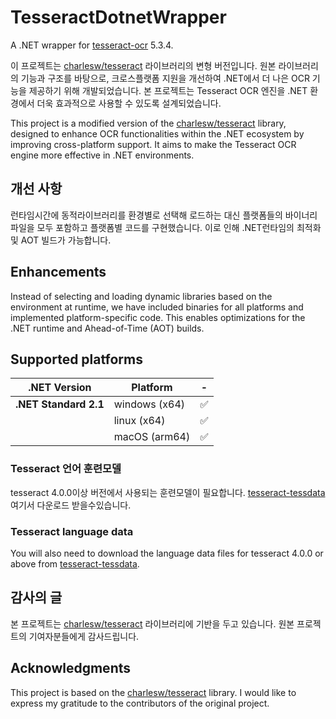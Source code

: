 # TesseractDotnetWrapper

A .NET wrapper for [tesseract-ocr] 5.3.4.

이 프로젝트는 [charlesw/tesseract](https://github.com/charlesw/tesseract) 라이브러리의 변형 버전입니다. 원본 라이브러리의 기능과 구조를 바탕으로, 크로스플랫폼 지원을 개선하여 .NET에서 더 나은 OCR 기능을 제공하기 위해 개발되었습니다.
본 프로젝트는 Tesseract OCR 엔진을 .NET 환경에서 더욱 효과적으로 사용할 수 있도록 설계되었습니다.

This project is a modified version of the [charlesw/tesseract](https://github.com/charlesw/tesseract) library, designed to enhance OCR functionalities within the .NET ecosystem by improving cross-platform support.
It aims to make the Tesseract OCR engine more effective in .NET environments.

## 개선 사항
  런타임시간에 동적라이브러리를 환경별로 선택해 로드하는 대신 플랫폼들의 바이너리파일을 모두 포함하고 플랫폼별 코드를 구현했습니다.
  이로 인해 .NET런타임의 최적화 및 AOT 빌드가 가능합니다.

## Enhancements
  Instead of selecting and loading dynamic libraries based on the environment at runtime, we have included binaries for all platforms and implemented platform-specific code.
  This enables optimizations for the .NET runtime and Ahead-of-Time (AOT) builds.


## Supported platforms

|.NET Version|Platform|-|
|-|-|-|
|**.NET Standard 2.1**|windows (x64)|✅|
| |linux (x64)|✅|
| |macOS (arm64)|✅|

### Tesseract 언어 훈련모델
tesseract 4.0.0이상 버전에서 사용되는 훈련모델이 필요합니다. [tesseract-tessdata] 여기서 다운로드 받을수있습니다.

### Tesseract language data
You will also need to download the language data files for tesseract 4.0.0 or above from [tesseract-tessdata].

[tesseract-ocr]: https://github.com/tesseract-ocr/tesseract
[tesseract-tessdata]: https://github.com/tesseract-ocr/tessdata/

## 감사의 글
본 프로젝트는 [charlesw/tesseract](https://github.com/charlesw/tesseract) 라이브러리에 기반을 두고 있습니다. 원본 프로젝트의 기여자분들에게 감사드립니다.

## Acknowledgments
This project is based on the [charlesw/tesseract](https://github.com/charlesw/tesseract) library. I would like to express my gratitude to the contributors of the original project.
